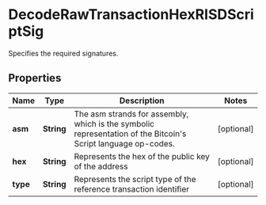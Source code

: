

# DecodeRawTransactionHexRISDScriptSig

Specifies the required signatures.

## Properties

| Name | Type | Description | Notes |
|------------ | ------------- | ------------- | -------------|
|**asm** | **String** | The asm strands for assembly, which is the symbolic representation of the Bitcoin&#39;s Script language op-codes. |  [optional] |
|**hex** | **String** | Represents the hex of the public key of the address |  [optional] |
|**type** | **String** | Represents the script type of the reference transaction identifier |  [optional] |



